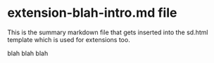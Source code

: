 # extension-blah-intro.md file

This is the summary markdown file that gets inserted into the sd.html template which is used for extensions too.

 blah blah blah
